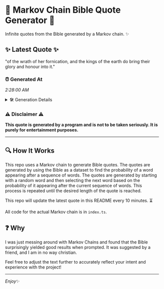 # 📖 Markov Chain Bible Quote Generator 📖

Infinite quotes from the Bible generated by a Markov chain. ✨

## ✨ Latest Quote ✨
"of the wrath of her fornication, and the kings of the earth do bring their glory and honour into it."

### ⏰ Generated At
*2:28:00 AM*

<details>
    <summary>🛠️ Generation Details</summary>
    <p>
        <strong>🌱 Seed:</strong> of<br>
        <strong>🔄 Iterations:</strong> 19<br>
        <strong>📜 Context History:</strong><br>[ of ]: the<br>[ of, the ]: wrath<br>[ of, the, wrath ]: of<br>[ of, the, wrath, of ]: her<br>[ of, the, wrath, of, her ]: fornication,<br>[ of, the, wrath, of, her, fornication, ]: and<br>[ the, wrath, of, her, fornication,, and ]: the<br>[ wrath, of, her, fornication,, and, the ]: kings<br>[ of, her, fornication,, and, the, kings ]: of<br>[ her, fornication,, and, the, kings, of ]: the<br>[ fornication,, and, the, kings, of, the ]: earth<br>[ and, the, kings, of, the, earth ]: do<br>[ the, kings, of, the, earth, do ]: bring<br>[ kings, of, the, earth, do, bring ]: their<br>[ of, the, earth, do, bring, their ]: glory<br>[ the, earth, do, bring, their, glory ]: and<br>[ earth, do, bring, their, glory, and ]: honour<br>[ do, bring, their, glory, and, honour ]: into<br>[ bring, their, glory, and, honour, into ]: it.<br>
    </p>
</details>

### ⚠️ Disclaimer ⚠️
**This quote is generated by a program and is not to be taken seriously. It is purely for entertainment purposes.**

---

## 🔍 How It Works

This repo uses a Markov chain to generate Bible quotes. The quotes are generated by using the Bible as a dataset to find the probability of a word appearing after a sequence of words. The quotes are generated by starting with a random word and then selecting the next word based on the probability of it appearing after the current sequence of words. This process is repeated until the desired length of the quote is reached.

This repo will update the latest quote in this README every 10 minutes. ⏳

All code for the actual Markov chain is in `index.ts`.

## ❓ Why

I was just messing around with Markov Chains and found that the Bible surprisingly yielded good results when prompted. 
It was suggested by a friend, and I am in no way christian.

Feel free to adjust the text further to accurately reflect your intent and experience with the project!

---

*Enjoy*✨
